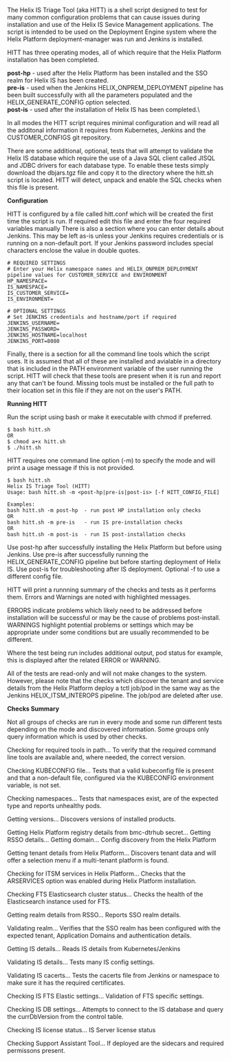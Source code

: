 The Helix IS Triage Tool (aka HITT) is a shell script designed to test for many common configuration problems that can cause issues during installation and use of the Helix IS Sevice Management applications.  The script is intended to be used on the Deployment Engine system where the Helix Platform deployment-manager was run and Jenkins is installed.

HITT has three operating modes, all of which require that the Helix Platform installation has been completed.

**post-hp**	- used after the Helix Platform has been installed and the SSO realm for Helix IS has been created.\
**pre-is**	- used when the Jenkins HELIX_ONPREM_DEPLOYMENT pipeline has been built successfully with all the parameters populated and the HELIX_GENERATE_CONFIG option selected.\
**post-is**	- used after the installation of Helix IS has been completed.\

In all modes the HITT script requires minimal configuration and will read all the additonal information it requires from Kubernetes, Jenkins and the CUSTOMER_CONFIGS git repository.

There are some additional, optional, tests that will attempt to validate the Helix IS database which require the use of a Java SQL client called JISQL and JDBC drivers for each database type.  To enable these tests simply download the dbjars.tgz file and copy it to the directory where the hitt.sh script is located.  HITT will detect, unpack and enable the SQL checks when this file is present.

**Configuration**

HITT is configured by a file called hitt.conf which will be created the first time the script is run. If required edit this file and enter the four required variables manually  There is also a section where you can enter details about Jenkins.  This may be left as-is unless your Jenkins requires credentials or is running on a non-default port. If your Jenkins password includes special characters enclose the value in double quotes.

```
# REQUIRED SETTINGS
# Enter your Helix namespace names and HELIX_ONPREM_DEPLOYMENT pipeline values for CUSTOMER_SERVICE and ENVIRONMENT
HP_NAMESPACE=
IS_NAMESPACE=
IS_CUSTOMER_SERVICE=
IS_ENVIRONMENT=

# OPTIONAL SETTINGS
# Set JENKINS credentials and hostname/port if required
JENKINS_USERNAME=
JENKINS_PASSWORD=
JENKINS_HOSTNAME=localhost
JENKINS_PORT=8080
```

Finally, there is a section for all the command line tools which the script uses.  It is assumed that all of these are installed and avialable in a directory that is included in the PATH environment variable of the user running the script.  HITT will check that these tools are present when it is run and report any that can't be found.  Missing tools must be installed or the full path to their location set in this file if they are not on the user's PATH.

**Running HITT**

Run the script using bash or make it executable with chmod if preferred.

```
$ bash hitt.sh
OR
$ chmod a+x hitt.sh
$ ./hitt.sh
```

HITT requires one command line option (-m) to specify the mode and will print a usage message if this is not provided.

```
$ bash hitt.sh
Helix IS Triage Tool (HITT)
Usage: bash hitt.sh -m <post-hp|pre-is|post-is> [-f HITT_CONFIG_FILE]

Examples:
bash hitt.sh -m post-hp  - run post HP installation only checks
OR
bash hitt.sh -m pre-is   - run IS pre-installation checks
OR
bash hitt.sh -m post-is  - run IS post-installation checks
```

Use post-hp after successfully installing the Helix Platform but before using Jenkins.
Use pre-is after successfully running the HELIX_GENERATE_CONFIG pipeline but before starting deployment of Helix IS.
Use post-is for troubleshooting after IS deployment.
Optional -f to use a different config file.

HITT will print a runnning summary of the checks and tests as it performs them.  Errors and Warnings are noted with highlighted messages.

ERRORS indicate problems which likely need to be addressed before installation will be successful or may be the cause of problems post-install.
WARNINGS highlight potential problems or settings which may be appropriate under some conditions but are usually recommended to be different.

Where the test being run includes additional output, pod status for example, this is displayed after the related ERROR or WARNING.

All of the tests are read-only and will not make changes to the system.  However, please note that the checks which discover the tenant and service details from the Helix Platform deploy a tctl job/pod in the same way as the Jenkins HELIX_ITSM_INTEROPS pipeline.  The job/pod are deleted after use.

**Checks Summary**

Not all groups of checks are run in every mode and some run different tests depending on the mode and discovered information.  Some groups only query information which is used by other checks.

Checking for required tools in path...
	To verify that the required command line tools are available and, where needed, the correct version.

Checking KUBECONFIG file...
        Tests that a valid kubeconfig file is present and that a non-default file, configured via the KUBECONFIG environment variable, is not set.

Checking namespaces...
  	Tests that namespaces exist, are of the expected type and reports unhealthy pods.

Getting versions...
        Discovers versions of installed products.

Getting Helix Platform registry details from bmc-dtrhub secret...
Getting RSSO details...
Getting domain...
	Config discovery from the Helix Platform

Getting tenant details from Helix Platform...
        Discovers tenant data and will offer a selection menu if a multi-tenant platform is found.

Checking for ITSM services in Helix Platform...
        Checks that the ARSERVICES option was enabled during Helix Platform installation.

Checking FTS Elasticsearch cluster status...
        Checks the health of the Elasticsearch instance used for FTS.

Getting realm details from RSSO...
        Reports SSO realm details.

Validating realm...
        Verifies that the SSO realm has been configured with the expected tenant, Application Domains and authentication details.

Getting IS details...
        Reads IS details from Kubernetes/Jenkins

Validating IS details...
        Tests many IS config settings.

Validating IS cacerts...
        Tests the cacerts file from Jenkins or namespace to make sure it has the required certificates.

Checking IS FTS Elastic settings...
        Validation of FTS specific settings.

Checking IS DB settings...
	Attempts to connect to the IS database and query the currDbVersion from the control table.

Checking IS license status...
        IS Server license status

Checking Support Assistant Tool...
        If deployed are the sidecars and required permissons present.
